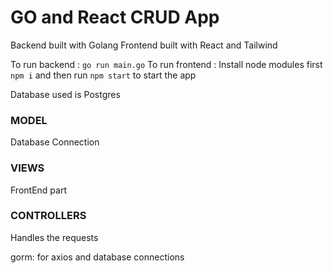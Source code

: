 # GO and React CRUD App

Backend built with Golang
Frontend built with React and Tailwind

To run backend : `go run main.go`
To run frontend :
Install node modules first `npm i` and then run `npm start` to start the app

Database used is Postgres

### MODEL

Database Connection

### VIEWS

FrontEnd part

### CONTROLLERS

Handles the requests

gorm: for axios and database connections
